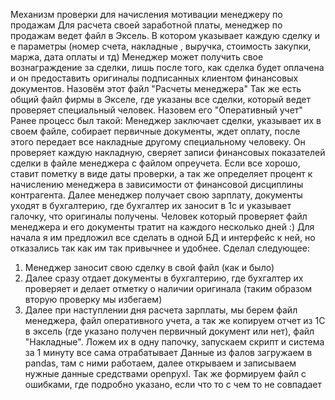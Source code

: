 Механизм проверки для начисления мотивации менеджеру по продажам
Для расчета своей заработной платы, менеджер по продажам ведет файл в Эксель. В котором указывает каждую сделку и е параметры (номер счета, накладные , выручка, стоимость закупки, маржа, дата оплаты и тд) Менеджер может получить свое вознаграждение за сделки, лишь после того, как сделка будет оплачена и он предоставить оригиналы подписанных клиентом финансовых документов. Назовём этот файл "Расчеты менеджера" Так же есть общий файл фирмы в Экселе, где указаны все сделки, который ведет проверяет специальный человек. Назовем его "Оперативный учет" Ранее процесс был такой: Менеджер заключает сделки, указывает их в своем файле, собирает первичные документы, ждет оплату, после этого передает все накладные другому специальному человеку. Он проверяет каждую накладную, сверяет записи финансовых показателей сделки в файле менеджера с файлом опреучета. Если все хорошо, ставит пометку в виде даты проверки, а так же определяет процент к начислению менеджера в зависимости от финансовой дисциплины контрагента. Далее менеджер получает свою зарплату, документы уходят в бухгалтерию, где бухгалтер их заносит в 1с и указывает галочку, что оригиналы получены. Человек который проверяет файл менеджера и его документы тратит на каждого несколько дней :)
Для начала я им предложил все сделать в одной БД и интерфейс к ней, но отказались так как им так привычнее и удобнее. Сделал следующее:
1.	Менеджер заносит свою сделку в свой файл (как и было)
2.	Далее сразу отдает документы в бухгалтерию, где бухгалтер их проверяет и делает отметку о наличии оригинала (таким образом вторую проверку мы избегаем)
3.	Далее при наступлении дня расчета зарплаты, мы берем файл менеджера, файл оперативного учета, а так же копируем отчет из 1С в эксель (где указано получен первичный документ или нет), файл "Накладные". Ложем их в одну папочку, запускаем скрипт и система за 1 минуту все сама отрабатывает
Данные из фалов загружаем в pandas, там с ними работаем, далее открываем и записываем нужные данные средствами openpyxl. Так же формируем файл с ошибками, где подробно указано, если что то с чем то не совпадает

